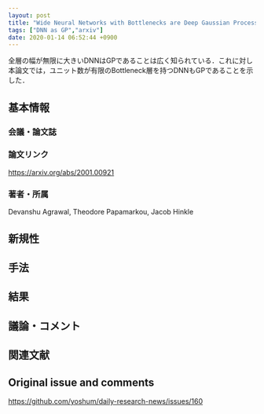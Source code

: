 ```yaml
---
layout: post
title: "Wide Neural Networks with Bottlenecks are Deep Gaussian Processes"
tags: ["DNN as GP","arxiv"]
date: 2020-01-14 06:52:44 +0900
---
```


全層の幅が無限に大きいDNNはGPであることは広く知られている．これに対し本論文では，ユニット数が有限のBottleneck層を持つDNNもGPであることを示した．

## 基本情報
### 会議・論文誌

### 論文リンク
https://arxiv.org/abs/2001.00921

### 著者・所属
Devanshu Agrawal, Theodore Papamarkou, Jacob Hinkle

## 新規性

## 手法

## 結果

## 議論・コメント

## 関連文献


## Original issue and comments

https://github.com/yoshum/daily-research-news/issues/160
